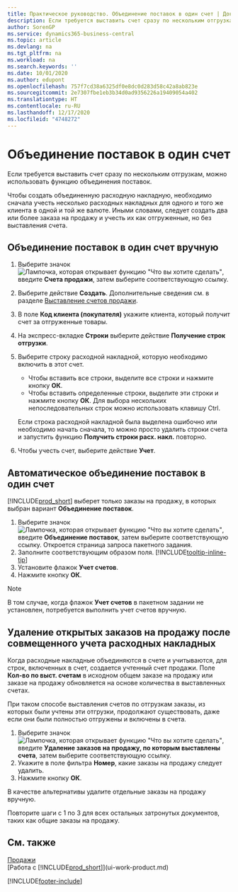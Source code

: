```yaml
---
title: Практическое руководство. Объединение поставок в один счет | Документация Майкрософт
description: Если требуется выставить счет сразу по нескольким отгрузкам, можно использовать функцию объединения поставок.
author: SorenGP
ms.service: dynamics365-business-central
ms.topic: article
ms.devlang: na
ms.tgt_pltfrm: na
ms.workload: na
ms.search.keywords: ''
ms.date: 10/01/2020
ms.author: edupont
ms.openlocfilehash: 757f7cd38a6325df0e8dc0d283d58c42a8ab823e
ms.sourcegitcommit: 2e7307fbe1eb3b34d0ad9356226a19409054a402
ms.translationtype: HT
ms.contentlocale: ru-RU
ms.lasthandoff: 12/17/2020
ms.locfileid: "4748272"
---
```

# <a name="combine-shipments-on-a-single-invoice"></a>Объединение поставок в один счет
Если требуется выставить счет сразу по нескольким отгрузкам, можно использовать функцию объединения поставок.  

Чтобы создать объединенную расходную накладную, необходимо сначала учесть несколько расходных накладных для одного и того же клиента в одной и той же валюте. Иными словами, следует создать два или более заказа на продажу и учесть их как отгруженные, но без выставления счета. 

## <a name="to-manually-combine-shipments-on-a-single-invoice"></a>Объединение поставок в один счет вручную  
1. Выберите значок ![Лампочка, которая открывает функцию "Что вы хотите сделать"](media/ui-search/search_small.png "Что вы хотите сделать"), введите **Счета продажи**, затем выберите соответствующую ссылку.  
2. Выберите действие **Создать**. Дополнительные сведения см. в разделе [Выставление счетов продажи](sales-how-invoice-sales.md).
3. В поле **Код клиента (покупателя)** укажите клиента, который получит счет за отгруженные товары.  
4. На экспресс-вкладке **Строки** выберите действие **Получение строк отгрузки**.  
5. Выберите строку расходной накладной, которую необходимо включить в этот счет.  

    - Чтобы вставить все строки, выделите все строки и нажмите кнопку **ОК**.  
    - Чтобы вставить определенные строки, выделите эти строки и нажмите кнопку **ОК**. Для выбора нескольких непоследовательных строк можно использовать клавишу Ctrl.  

    Если строка расходной накладной была выделена ошибочно или необходимо начать сначала, то можно просто удалить строки счета и запустить функцию **Получить строки расх. накл.** повторно.  
7. Чтобы учесть счет, выберите действие **Учет**.  

## <a name="to-automatically-combine-shipments-on-a-single-invoice"></a>Автоматическое объединение поставок в один счет  
[!INCLUDE[prod_short](includes/prod_short.md)] выберет только заказы на продажу, в которых выбран вариант **Объединение поставок**. 

1. Выберите значок ![Лампочка, которая открывает функцию "Что вы хотите сделать"](media/ui-search/search_small.png "Что вы хотите сделать"), введите **Объединение поставок**, затем выберите соответствующую ссылку. Откроется страница запроса пакетного задания.  
2. Заполните соответствующим образом поля. [!INCLUDE[tooltip-inline-tip](includes/tooltip-inline-tip_md.md)]
3. Установите флажок **Учет счетов**.  
4. Нажмите кнопку **ОК**.  

> [!NOTE]  
>  В том случае, когда флажок **Учет счетов** в пакетном задании не установлен, потребуется выполнить учет счетов вручную.  

## <a name="to-remove-open-sales-orders-after-combined-shipment-posting"></a>Удаление открытых заказов на продажу после совмещенного учета расходных накладных 
Когда расходные накладные объединяются в счете и учитываются, для строк, включенных в счет, создается учтенный счет продажи. Поле **Кол-во по выст. счетам** в исходном общем заказе на продажу или заказе на продажу обновляется на основе количества в выставленных счетах.  

При таком способе выставления счетов по отгрузкам заказы, из которых были учтены эти отгрузки, продолжают существовать, даже если они были полностью отгружены и включены в счета.   

1. Выберите значок ![Лампочка, которая открывает функцию "Что вы хотите сделать"](media/ui-search/search_small.png "Что вы хотите сделать"), введите **Удаление заказов на продажу, по которым выставлены счета**, затем выберите соответствующую ссылку.  
2. Укажите в поле фильтра **Номер**, какие заказы на продажу следует удалить.  
3. Нажмите кнопку **ОК**.  

В качестве альтернативы удалите отдельные заказы на продажу вручную.  

Повторите шаги с 1 по 3 для всех остальных затронутых документов, таких как общие заказы на продажу.

## <a name="see-also"></a>См. также  
[Продажи](sales-manage-sales.md)  
[Работа с [!INCLUDE[prod_short](includes/prod_short.md)]](ui-work-product.md)


[!INCLUDE[footer-include](includes/footer-banner.md)]